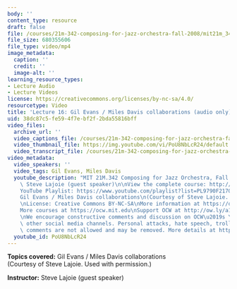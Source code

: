 ```yaml
---
body: ''
content_type: resource
draft: false
file: /courses/21m-342-composing-for-jazz-orchestra-fall-2008/mit21m_342f08_lec16_360p_16_9.mp4
file_size: 680355606
file_type: video/mp4
image_metadata:
  caption: ''
  credit: ''
  image-alt: ''
learning_resource_types:
- Lecture Audio
- Lecture Videos
license: https://creativecommons.org/licenses/by-nc-sa/4.0/
resourcetype: Video
title: 'Lecture 16: Gil Evans / Miles Davis collaborations (audio only)'
uid: 38dc87c5-fe59-4f7e-bf2f-2bda55816bff
video_files:
  archive_url: ''
  video_captions_file: /courses/21m-342-composing-for-jazz-orchestra-fall-2008/1AnNMZ1ss9tYZy4S8AyCDS0FCgp52AI0R_transcript.webvtt
  video_thumbnail_file: https://img.youtube.com/vi/PoU8NbLcR24/default.jpg
  video_transcript_file: /courses/21m-342-composing-for-jazz-orchestra-fall-2008/1AnNMZ1ss9tYZy4S8AyCDS0FCgp52AI0R_transcript.pdf
video_metadata:
  video_speakers: ''
  video_tags: Gil Evans, Miles Davis
  youtube_description: "MIT 21M.342 Composing for Jazz Orchestra, Fall 2008\nInstructor:\
    \ Steve Lajoie (guest speaker)\n\nView the complete course: http://ocw.mit.edu/21m-342f08\n\
    YouTube Playlist: https://www.youtube.com/playlist?list=PL9790F2170F977E78\n\n\
    Gil Evans / Miles Davis collaborations\n(Courtesy of Steve Lajoie. Used with permission.)\n\
    \nLicense: Creative Commons BY-NC-SA\nMore information at https://ocw.mit.edu/terms\n\
    More courses at https://ocw.mit.edu\nSupport OCW at http://ow.ly/a1If50zVRlQ\n\
    \nWe encourage constructive comments and discussion on OCW\u2019s YouTube and\
    \ other social media channels. Personal attacks, hate speech, trolling, and inappropriate\
    \ comments are not allowed and may be removed. More details at https://ocw.mit.edu/comments."
  youtube_id: PoU8NbLcR24
---
```

**Topics covered:** Gil Evans / Miles Davis collaborations  
(Courtesy of Steve Lajoie. Used with permission.)

**Instructor:** Steve Lajoie (guest speaker)